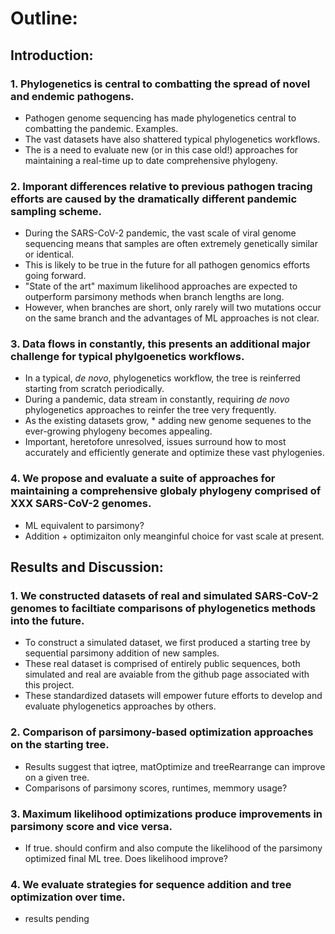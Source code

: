 # Outline:

## Introduction: 
### 1. Phylogenetics is central to combatting the spread of novel and endemic pathogens. 
+ Pathogen genome sequencing has made phylogenetics central to combatting the pandemic. Examples. 
+ The vast datasets have also shattered typical phylogenetics workflows.
+ The is a need to evaluate new (or in this case old!) approaches for maintaining a real-time up to date comprehensive phylogeny. 

### 2. Imporant differences relative to previous pathogen tracing efforts are caused by the dramatically different pandemic sampling scheme.  
+ During the SARS-CoV-2 pandemic, the vast scale of viral genome sequencing means that samples are often extremely genetically similar or identical. 
+ This is likely to be true in the future for all pathogen genomics efforts going forward. 
+ "State of the art" maximum likelihood approaches are expected to outperform parsimony methods when branch lengths are long. 
+ However, when branches are short, only rarely will two mutations occur on the same branch and the advantages of ML approaches is not clear.  

### 3. Data flows in constantly, this presents an additional major challenge for typical phylgoenetics workflows. 
+ In a typical, *de novo*, phylogenetics workflow, the tree is reinferred starting from scratch periodically. 
+ During a pandemic, data stream in constantly, requiring *de novo* phylogenetics approaches to reinfer the tree very frequently. 
+ As the existing datasets grow, * adding new genome sequenes to the ever-growing phylogeny becomes appealing. 
+ Important, heretofore unresolved, issues surround how to most accurately and efficiently generate and optimize these vast phylogenies. 

### 4. We propose and evaluate a suite of approaches for maintaining a comprehensive globaly phylogeny comprised of XXX SARS-CoV-2 genomes. 
+ ML equivalent to parsimony?
+ Addition + optimizaiton only meanginful choice for vast scale at present. 

## Results and Discussion: 
### 1. We constructed datasets of real and simulated SARS-CoV-2 genomes to faciltiate comparisons of phylogenetics methods into the future.
+ To construct a simulated dataset, we first produced a starting tree by sequential parsimony addition of new samples. 
+ These real dataset is comprised of entirely public sequences, both simulated and real are avaiable from the github page associated with this project. 
+ These standardized datasets will empower future efforts to develop and evaluate phylogenetics approaches by others.

### 2. Comparison of parsimony-based optimization approaches on the starting tree. 
+ Results suggest that iqtree, matOptimize and treeRearrange can improve on a given tree. 
+ Comparisons of parsimony scores, runtimes, memmory usage?

### 3. Maximum likelihood optimizations produce improvements in parsimony score and vice versa. 
+ If true. should confirm and also compute the likelihood of the parsimony optimized final ML tree. Does likelihood improve?

### 4. We evaluate strategies for sequence addition and tree optimization over time. 
+ results pending
